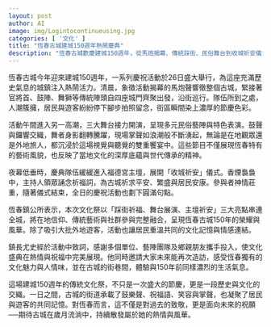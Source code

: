 ```yaml
---
layout: post
author: AI
image: img/Logintocontinueusing.jpg
categories: [ '文化' ]
title: "恆春古城建城150週年熱鬧慶典"  
description: "恆春古城歡慶建城150週年，從馬炮揭幕、傳統踩街、民俗舞台到收城祈安儀式，串連全城展現在地文化風華，凝聚居民與遊客共同記憶。"  "
---
```

恆春古城今年迎來建城150週年，一系列慶祝活動於26日盛大舉行，為這座充滿歷史氣息的城鎮注入熱鬧活力。清晨，象徵活動揭幕的馬炮聲響徹整個古城，緊接著官將首、鼓陣、舞獅等傳統陣頭自四座城門齊聚出發，沿街巡行。隊伍所到之處，人潮簇擁，居民與遊客紛紛停下腳步拍照留念，街區瞬間染上濃厚的節慶色彩。  

活動午間進入另一高潮，三大舞台接力開演，呈現多元民俗藝陣與特色表演。鼓聲與鑼響交織，舞者身影翻轉騰躍，現場掌聲如浪潮般不斷湧起，無論是在地觀眾還是外地旅人，都沉浸於這場視覺與聽覺的雙重饗宴中。這些節目不僅展現恆春特有的藝術風貌，也反映了當地文化的深厚底蘊與世代傳承的精神。  

夜幕低垂時，慶典隊伍緩緩進入福德宮主壇，展開「收城祈安」儀式。香煙裊裊中，主持人領眾誦念祈福詞，為古城祈求平安、繁盛與居民安康。參與者神情莊重，隨著儀式結束，全日的慶祝活動也劃下圓滿句點。  

恆春鎮公所表示，本次文化祭以「踩街祈福、舞台展演、主壇祈安」三大亮點串連全城，將在地信仰、傳統藝術與社群參與完整融合，呈現恆春古城150年的榮耀與風華。除了吸引大批外地遊客，活動也讓居民重溫共同的文化記憶與情感連結。  

鎮長尤史經於活動中致詞，感謝多個單位、藝陣團隊及鄉親朋友攜手投入，使文化盛典在熱情與祝福中完美展現。他同時邀請大家未來能再次造訪，感受恆春獨有的文化魅力與人情味，並在古城的街巷間，體驗與150年前同樣濃烈的生活氣息。  

這場建城150週年的傳統文化祭，不只是一次盛大的節慶，更是一段歷史與文化的交織。一日之間，古城的街道承載了鼓樂聲、祝福語、笑容與掌聲，也凝聚了居民與遊客的共同記憶。對恆春而言，這不僅是對過去的致敬，更是面向未來的祝願──期待古城在歲月流淌中，持續散發屬於她的熱情與風華。  